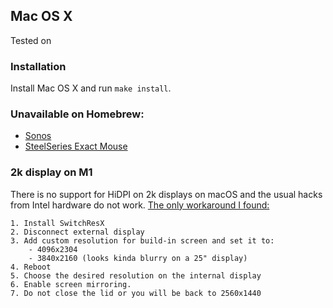 Mac OS X
--------
Tested on 

### Installation
Install Mac OS X and run `make install`.

### Unavailable on Homebrew:
 - [Sonos](https://support.sonos.com/s/downloads?language=en_US)
 - [SteelSeries Exact Mouse](https://downloads.steelseriescdn.com/drivers/tools/steelseries-exactmouse-tool.dmg)


### 2k display on M1
There is no support for HiDPI on 2k displays on macOS and the usual hacks from Intel hardware do not work. 
[The only workaround I found:](https://forums.macrumors.com/threads/scale-1680x1050-on-rmb-without-an-app.1873910/page-17?post=29863160#post-29863160)

    1. Install SwitchResX
    2. Disconnect external display
    3. Add custom resolution for build-in screen and set it to:
        - 4096x2304
        - 3840x2160 (looks kinda blurry on a 25" display)
    4. Reboot
    5. Choose the desired resolution on the internal display
    6. Enable screen mirroring.
    7. Do not close the lid or you will be back to 2560x1440
